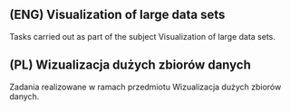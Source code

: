 ## (ENG) Visualization of large data sets
Tasks carried out as part of the subject Visualization of large data sets.


## (PL) Wizualizacja dużych zbiorów danych
Zadania realizowane w ramach przedmiotu Wizualizacja dużych zbiorów danych.
